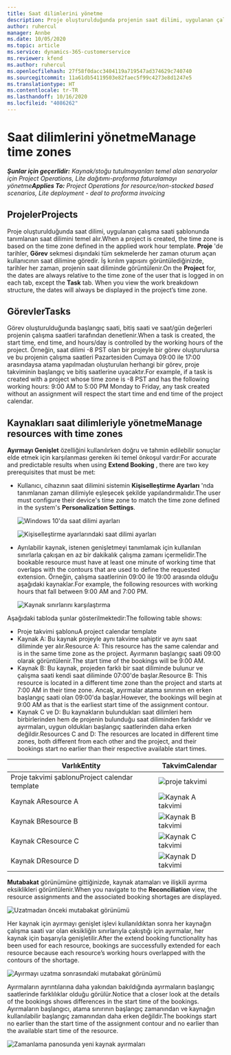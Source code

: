 ```yaml
---
title: Saat dilimlerini yönetme
description: Proje oluşturulduğunda projenin saat dilimi, uygulanan çalışma saati şablonunda tanımlanan saat dilimini temel alır.
author: ruhercul
manager: Annbe
ms.date: 10/05/2020
ms.topic: article
ms.service: dynamics-365-customerservice
ms.reviewer: kfend
ms.author: ruhercul
ms.openlocfilehash: 27f58f0dacc3404119a719547ad374629c740740
ms.sourcegitcommit: 11a61db54119503e82faec5f99c4273e8d1247e5
ms.translationtype: HT
ms.contentlocale: tr-TR
ms.lasthandoff: 10/16/2020
ms.locfileid: "4086262"
---
```

# <a name="manage-time-zones"></a><span data-ttu-id="f127b-103">Saat dilimlerini yönetme</span><span class="sxs-lookup"><span data-stu-id="f127b-103">Manage time zones</span></span>

<span data-ttu-id="f127b-104">_**Şunlar için geçerlidir:** Kaynak/stoğu tutulmayanları temel alan senaryolar için Project Operations, Lite dağıtımı-proforma faturalamayı yönetme_</span><span class="sxs-lookup"><span data-stu-id="f127b-104">_**Applies To:** Project Operations for resource/non-stocked based scenarios, Lite deployment - deal to proforma invoicing_</span></span>


## <a name="projects"></a><span data-ttu-id="f127b-105">Projeler</span><span class="sxs-lookup"><span data-stu-id="f127b-105">Projects</span></span>

<span data-ttu-id="f127b-106">Proje oluşturulduğunda saat dilimi, uygulanan çalışma saati şablonunda tanımlanan saat dilimini temel alır.</span><span class="sxs-lookup"><span data-stu-id="f127b-106">When a project is created, the time zone is based on the time zone defined in the applied work hour template.</span></span> <span data-ttu-id="f127b-107">**Proje** 'de tarihler, **Görev** sekmesi dışındaki tüm sekmelerde her zaman oturum açan kullanıcının saat dilimine göredir. İş kırılım yapısını görüntülediğinizde, tarihler her zaman, projenin saat diliminde görüntülenir.</span><span class="sxs-lookup"><span data-stu-id="f127b-107">On the **Project** for, the dates are always relative to the time zone of the user that is logged in on each tab, except the **Task** tab. When you view the work breakdown structure, the dates will always be displayed in the project’s time zone.</span></span>

## <a name="tasks"></a><span data-ttu-id="f127b-108">Görevler</span><span class="sxs-lookup"><span data-stu-id="f127b-108">Tasks</span></span>

<span data-ttu-id="f127b-109">Görev oluşturulduğunda başlangıç saati, bitiş saati ve saat/gün değerleri projenin çalışma saatleri tarafından denetlenir.</span><span class="sxs-lookup"><span data-stu-id="f127b-109">When a task is created, the start time, end time, and hours/day is controlled by the working hours of the project.</span></span> <span data-ttu-id="f127b-110">Örneğin, saat dilimi -8 PST olan bir projeyle bir görev oluşturulursa ve bu projenin çalışma saatleri Pazartesiden Cumaya 09:00 ile 17:00 arasındaysa atama yapılmadan oluşturulan herhangi bir görev, proje takviminin başlangıç ve bitiş saatlerine uyacaktır.</span><span class="sxs-lookup"><span data-stu-id="f127b-110">For example, if a task is created with a project whose time zone is -8 PST and has the following working hours: 9:00 AM to 5:00 PM Monday to Friday, any task created without an assignment will respect the start time and end time of the project calendar.</span></span>

## <a name="manage-resources-with-time-zones"></a><span data-ttu-id="f127b-111">Kaynakları saat dilimleriyle yönetme</span><span class="sxs-lookup"><span data-stu-id="f127b-111">Manage resources with time zones</span></span>

<span data-ttu-id="f127b-112">**Ayırmayı Genişlet** özelliğini kullanılırken doğru ve tahmin edilebilir sonuçlar elde etmek için karşılanması gereken iki temel önkoşul vardır:</span><span class="sxs-lookup"><span data-stu-id="f127b-112">For accurate and predictable results when using **Extend Booking** , there are two key prerequisites that must be met:</span></span>  

- <span data-ttu-id="f127b-113">Kullanıcı, cihazının saat dilimini sistemin **Kişiselleştirme Ayarları** 'nda tanımlanan zaman dilimiyle eşleşecek şekilde yapılandırmalıdır.</span><span class="sxs-lookup"><span data-stu-id="f127b-113">The user must configure their device's time zone to match the time zone defined in the system's **Personalization Settings**.</span></span>
 
  ![Windows 10'da saat dilimi ayarları](media/reconcile-assignments-03.png)

  ![Kişiselleştirme ayarlarındaki saat dilimi ayarları](media/reconcile-assignments-04.png)
 
- <span data-ttu-id="f127b-116">Ayrılabilir kaynak, istenen genişletmeyi tanımlamak için kullanılan sınırlarla çakışan en az bir dakikalık çalışma zamanı içermelidir.</span><span class="sxs-lookup"><span data-stu-id="f127b-116">The bookable resource must have at least one minute of working time that overlaps with the contours that are used to define the requested extension.</span></span> <span data-ttu-id="f127b-117">Örneğin, çalışma saatlerinin 09:00 ile 19:00 arasında olduğu aşağıdaki kaynaklar.</span><span class="sxs-lookup"><span data-stu-id="f127b-117">For example, the following resources with working hours that fall between 9:00 AM and 7:00 PM.</span></span> 

  ![Kaynak sınırlarını karşılaştırma](media/reconcile-assignments-05.png)

<span data-ttu-id="f127b-119">Aşağıdaki tabloda şunlar gösterilmektedir:</span><span class="sxs-lookup"><span data-stu-id="f127b-119">The following table shows:</span></span>

- <span data-ttu-id="f127b-120">Proje takvimi şablonu</span><span class="sxs-lookup"><span data-stu-id="f127b-120">A project calendar template</span></span>
- <span data-ttu-id="f127b-121">Kaynak A: Bu kaynak projeyle aynı takvime sahiptir ve aynı saat diliminde yer alır.</span><span class="sxs-lookup"><span data-stu-id="f127b-121">Resource A: This resource has the same calendar and is in the same time zone as the project.</span></span> <span data-ttu-id="f127b-122">Ayırmanın başlangıç saati 09:00 olarak görüntülenir.</span><span class="sxs-lookup"><span data-stu-id="f127b-122">The start time of the bookings will be 9:00 AM.</span></span>
- <span data-ttu-id="f127b-123">Kaynak B: Bu kaynak, projeden farklı bir saat diliminde bulunur ve çalışma saati kendi saat diliminde 07:00'de başlar.</span><span class="sxs-lookup"><span data-stu-id="f127b-123">Resource B: This resource is located in a different time zone than the project and starts at 7:00 AM in their time zone.</span></span> <span data-ttu-id="f127b-124">Ancak, ayırmalar atama sınırının en erken başlangıç saati olan 09:00'da başlar.</span><span class="sxs-lookup"><span data-stu-id="f127b-124">However, the bookings will begin at 9:00 AM as that is the earliest start time of the assignment contour.</span></span>
- <span data-ttu-id="f127b-125">Kaynak C ve D: Bu kaynakların bulundukları saat dilimleri hem birbirlerinden hem de projenin bulunduğu saat diliminden farklıdır ve ayırmaları, uygun oldukları başlangıç saatlerinden daha erken değildir.</span><span class="sxs-lookup"><span data-stu-id="f127b-125">Resources C and D: The resources are located in different time zones, both different from each other and the project, and their bookings start no earlier than their respective available start times.</span></span>

|<span data-ttu-id="f127b-126">Varlık</span><span class="sxs-lookup"><span data-stu-id="f127b-126">Entity</span></span>  |<span data-ttu-id="f127b-127">Takvim</span><span class="sxs-lookup"><span data-stu-id="f127b-127">Calendar</span></span>  |
|-|-|
|<span data-ttu-id="f127b-128">Proje takvimi şablonu</span><span class="sxs-lookup"><span data-stu-id="f127b-128">Project calendar template</span></span>   | ![proje takvimi](media/reconcile-assignments-06.png) |
|<span data-ttu-id="f127b-130">Kaynak A</span><span class="sxs-lookup"><span data-stu-id="f127b-130">Resource A</span></span>  | ![Kaynak A takvimi](media/reconcile-assignments-06.png) |
|<span data-ttu-id="f127b-132">Kaynak B</span><span class="sxs-lookup"><span data-stu-id="f127b-132">Resource B</span></span>  |  ![Kaynak B takvimi](media/reconcile-assignments-07.png) |
|<span data-ttu-id="f127b-134">Kaynak C</span><span class="sxs-lookup"><span data-stu-id="f127b-134">Resource C</span></span>  |  ![Kaynak C takvimi](media/reconcile-assignments-08.png) |
|<span data-ttu-id="f127b-136">Kaynak D</span><span class="sxs-lookup"><span data-stu-id="f127b-136">Resource D</span></span>  | ![Kaynak D takvimi](media/reconcile-assignments-09.png)  |
 
<span data-ttu-id="f127b-138">**Mutabakat** görünümüne gittiğinizde, kaynak atamaları ve ilişkili ayırma eksiklikleri görüntülenir.</span><span class="sxs-lookup"><span data-stu-id="f127b-138">When you navigate to the **Reconciliation** view, the resource assignments and the associated booking shortages are displayed.</span></span>

![Uzatmadan önceki mutabakat görünümü](media/reconcile-assignments-10.png)

<span data-ttu-id="f127b-140">Her kaynak için ayırmayı genişlet işlevi kullanıldıktan sonra her kaynağın çalışma saati var olan eksikliğin sınırlarıyla çakıştığı için ayırmalar, her kaynak için başarıyla genişletilir.</span><span class="sxs-lookup"><span data-stu-id="f127b-140">After the extend booking functionality has been used for each resource, bookings are successfully extended for each resource because each resource’s working hours overlapped with the contours of the shortage.</span></span>

![Ayırmayı uzatma sonrasındaki mutabakat görünümü](media/reconcile-assignments-11.png) 

<span data-ttu-id="f127b-142">Ayırmaların ayrıntılarına daha yakından bakıldığında ayırmaların başlangıç saatlerinde farklılıklar olduğu görülür.</span><span class="sxs-lookup"><span data-stu-id="f127b-142">Notice that a closer look at the details of the bookings shows differences in the start time of the bookings.</span></span> <span data-ttu-id="f127b-143">Ayırmaların başlangıcı, atama sınırının başlangıç zamanından ve kaynağın kullanılabilir başlangıç zamanından daha erken değildir.</span><span class="sxs-lookup"><span data-stu-id="f127b-143">The bookings start no earlier than the start time of the assignment contour and no earlier than the available start time of the resource.</span></span>

![Zamanlama panosunda yeni kaynak ayırmaları](media/reconcile-assignments-12.png)

